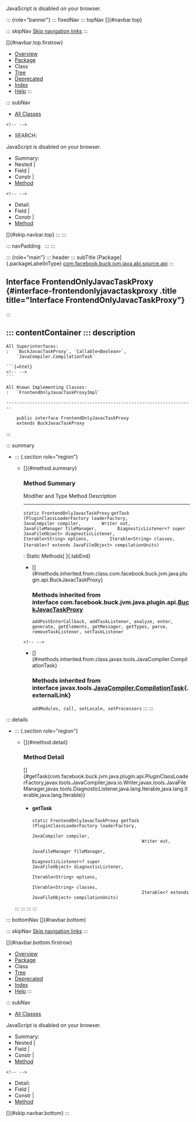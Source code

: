 <div>

JavaScript is disabled on your browser.

</div>

::: {role="banner"}
::: fixedNav
::: topNav
[]{#navbar.top}

::: skipNav
[Skip navigation links](#skip.navbar.top "Skip navigation links")
:::

[]{#navbar.top.firstrow}

-   [Overview](../../../../../../../../index.html)
-   [Package](package-summary.html)
-   Class
-   [Tree](package-tree.html)
-   [Deprecated](../../../../../../../../deprecated-list.html)
-   [Index](../../../../../../../../index-all.html)
-   [Help](../../../../../../../../help-doc.html)
:::

::: subNav
-   [All Classes](../../../../../../../../allclasses.html)

```{=html}
<!-- -->
```
-   SEARCH:

<div>

<div>

JavaScript is disabled on your browser.

</div>

</div>

<div>

-   Summary: 
-   Nested \| 
-   Field \| 
-   Constr \| 
-   [Method](#method.summary)

```{=html}
<!-- -->
```
-   Detail: 
-   Field \| 
-   Constr \| 
-   [Method](#method.detail)

</div>

[]{#skip.navbar.top}
:::
:::

::: navPadding
 
:::
:::

::: {role="main"}
::: header
::: subTitle
[Package]{.packageLabelInType} [com.facebook.buck.jvm.java.abi.source.api](package-summary.html)
:::

## Interface FrontendOnlyJavacTaskProxy {#interface-frontendonlyjavactaskproxy .title title="Interface FrontendOnlyJavacTaskProxy"}
:::

::: contentContainer
::: description
-   

    All Superinterfaces:
    :   `BuckJavacTaskProxy`, `Callable<Boolean>`,
        `JavaCompiler.CompilationTask`

    ```{=html}
    <!-- -->
    ```

    All Known Implementing Classes:
    :   `FrontendOnlyJavacTaskProxyImpl`

    ------------------------------------------------------------------------

        public interface FrontendOnlyJavacTaskProxy
        extends BuckJavacTaskProxy
:::

::: summary
-   ::: {.section role="region"}
    -   []{#method.summary}

        ### Method Summary

          Modifier and Type                     Method                                                                                                                                                                                                                                                                                                                                       Description
          ------------------------------------- -------------------------------------------------------------------------------------------------------------------------------------------------------------------------------------------------------------------------------------------------------------------------------------------------------------------------------------------- -------------
          `static FrontendOnlyJavacTaskProxy`   `getTask​(PluginClassLoaderFactory loaderFactory,        JavaCompiler compiler,        Writer out,        JavaFileManager fileManager,        DiagnosticListener<? super JavaFileObject> diagnosticListener,        Iterable<String> options,        Iterable<String> classes,        Iterable<? extends JavaFileObject> compilationUnits)`    

          : Static Methods[ ]{.tabEnd}

        -   []{#methods.inherited.from.class.com.facebook.buck.jvm.java.plugin.api.BuckJavacTaskProxy}

            ### Methods inherited from interface com.facebook.buck.jvm.java.plugin.api.[BuckJavacTaskProxy](../../../plugin/api/BuckJavacTaskProxy.html "interface in com.facebook.buck.jvm.java.plugin.api")

            `addPostEnterCallback, addTaskListener, analyze, enter, generate, getElements, getMessager, getTypes, parse, removeTaskListener, setTaskListener`

        ```{=html}
        <!-- -->
        ```
        -   []{#methods.inherited.from.class.javax.tools.JavaCompiler.CompilationTask}

            ### Methods inherited from interface javax.tools.[JavaCompiler.CompilationTask](http://docs.oracle.com/javase/7/docs/api/javax/tools/JavaCompiler.CompilationTask.html?is-external=true "class or interface in javax.tools"){.externalLink}

            `addModules, call, setLocale, setProcessors`
    :::
:::

::: details
-   ::: {.section role="region"}
    -   []{#method.detail}

        ### Method Detail

        []{#getTask(com.facebook.buck.jvm.java.plugin.api.PluginClassLoaderFactory,javax.tools.JavaCompiler,java.io.Writer,javax.tools.JavaFileManager,javax.tools.DiagnosticListener,java.lang.Iterable,java.lang.Iterable,java.lang.Iterable)}

        -   #### getTask

            ``` methodSignature
            static FrontendOnlyJavacTaskProxy getTask​(PluginClassLoaderFactory loaderFactory,
                                                      JavaCompiler compiler,
                                                      Writer out,
                                                      JavaFileManager fileManager,
                                                      DiagnosticListener<? super JavaFileObject> diagnosticListener,
                                                      Iterable<String> options,
                                                      Iterable<String> classes,
                                                      Iterable<? extends JavaFileObject> compilationUnits)
            ```
    :::
:::
:::
:::

::: bottomNav
[]{#navbar.bottom}

::: skipNav
[Skip navigation links](#skip.navbar.bottom "Skip navigation links")
:::

[]{#navbar.bottom.firstrow}

-   [Overview](../../../../../../../../index.html)
-   [Package](package-summary.html)
-   Class
-   [Tree](package-tree.html)
-   [Deprecated](../../../../../../../../deprecated-list.html)
-   [Index](../../../../../../../../index-all.html)
-   [Help](../../../../../../../../help-doc.html)
:::

::: subNav
-   [All Classes](../../../../../../../../allclasses.html)

<div>

<div>

JavaScript is disabled on your browser.

</div>

</div>

<div>

-   Summary: 
-   Nested \| 
-   Field \| 
-   Constr \| 
-   [Method](#method.summary)

```{=html}
<!-- -->
```
-   Detail: 
-   Field \| 
-   Constr \| 
-   [Method](#method.detail)

</div>

[]{#skip.navbar.bottom}
:::
